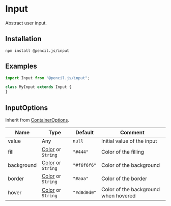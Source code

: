 # Input

Abstract user input.


## Installation

    npm install @pencil.js/input


## Examples

```js
import Input from "@pencil.js/input";

class MyInput extends Input {
}
```

## InputOptions
Inherit from [ContainerOptions](../container/readme.md#containeroptions).

| Name | Type | Default | Comment |
| ---- | ---- | ------- | ------- |
|value |Any |`null` |Initial value of the input |
|fill |[Color](../color/readme.md) or `String` |`"#444"` |Color of the filling |
|background |[Color](../color/readme.md) or `String` |`"#f6f6f6"` |Color of the background |
|border |[Color](../color/readme.md) or `String` |`"#aaa"` |Color of the border |
|hover |[Color](../color/readme.md) or `String` |`"#d0d0d0"` |Color of the background when hovered |
